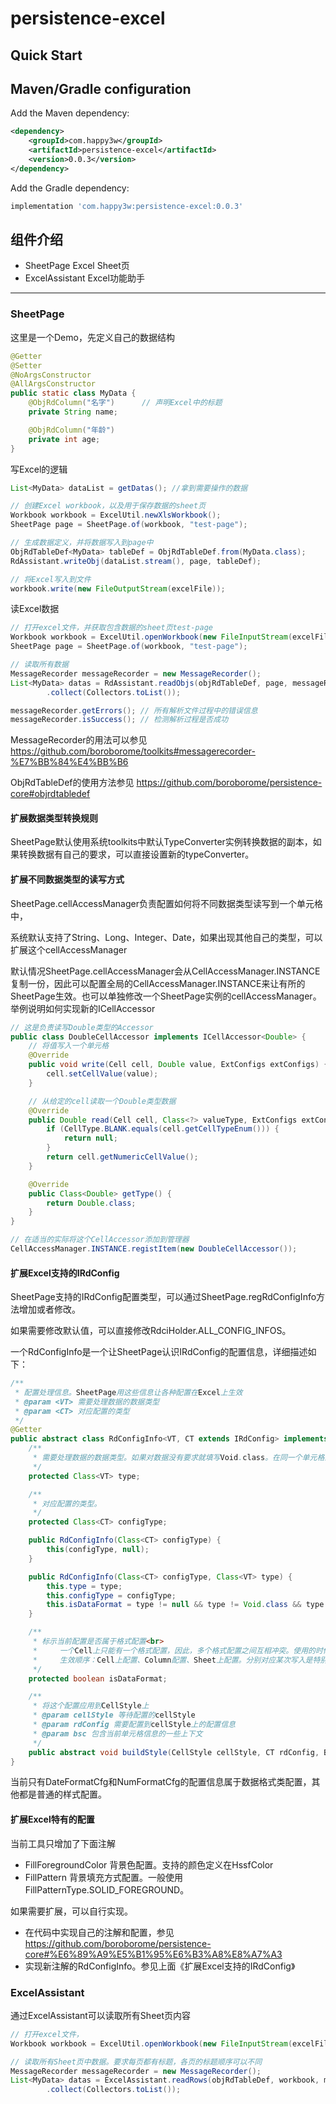# persistence-excel


Quick Start
-----------
## Maven/Gradle configuration

Add the Maven dependency:

```xml
<dependency>
    <groupId>com.happy3w</groupId>
    <artifactId>persistence-excel</artifactId>
    <version>0.0.3</version>
</dependency>
```

Add the Gradle dependency:

```groovy
implementation 'com.happy3w:persistence-excel:0.0.3'
```

## 组件介绍
- SheetPage Excel Sheet页
- ExcelAssistant Excel功能助手

---

### SheetPage
这里是一个Demo，先定义自己的数据结构
```java
@Getter
@Setter
@NoArgsConstructor
@AllArgsConstructor
public static class MyData {
    @ObjRdColumn("名字")      // 声明Excel中的标题
    private String name;

    @ObjRdColumn("年龄")
    private int age;
}
```

写Excel的逻辑
```java
List<MyData> dataList = getDatas(); //拿到需要操作的数据

// 创建Excel workbook，以及用于保存数据的sheet页
Workbook workbook = ExcelUtil.newXlsWorkbook();
SheetPage page = SheetPage.of(workbook, "test-page");

// 生成数据定义，并将数据写入到page中
ObjRdTableDef<MyData> tableDef = ObjRdTableDef.from(MyData.class);
RdAssistant.writeObj(dataList.stream(), page, tableDef);

// 将Excel写入到文件
workbook.write(new FileOutputStream(excelFile));
```

读Excel数据
```java
// 打开excel文件，并获取包含数据的sheet页test-page
Workbook workbook = ExcelUtil.openWorkbook(new FileInputStream(excelFile));
SheetPage page = SheetPage.of(workbook, "test-page");

// 读取所有数据
MessageRecorder messageRecorder = new MessageRecorder();
List<MyData> datas = RdAssistant.readObjs(objRdTableDef, page, messageRecorder)
        .collect(Collectors.toList());

messageRecorder.getErrors(); // 所有解析文件过程中的错误信息
messageRecorder.isSuccess(); // 检测解析过程是否成功
```
MessageRecorder的用法可以参见 https://github.com/boroborome/toolkits#messagerecorder-%E7%BB%84%E4%BB%B6

ObjRdTableDef的使用方法参见 https://github.com/boroborome/persistence-core#objrdtabledef

#### 扩展数据类型转换规则
SheetPage默认使用系统toolkits中默认TypeConverter实例转换数据的副本，如果转换数据有自己的要求，可以直接设置新的typeConverter。

#### 扩展不同数据类型的读写方式
SheetPage.cellAccessManager负责配置如何将不同数据类型读写到一个单元格中，

系统默认支持了String、Long、Integer、Date，如果出现其他自己的类型，可以扩展这个cellAccessManager

默认情况SheetPage.cellAccessManager会从CellAccessManager.INSTANCE复制一份，因此可以配置全局的CellAccessManager.INSTANCE来让有所的SheetPage生效。也可以单独修改一个SheetPage实例的cellAccessManager。举例说明如何实现新的ICellAccessor

```java
// 这是负责读写Double类型的Accessor
public class DoubleCellAccessor implements ICellAccessor<Double> {
    // 将值写入一个单元格
    @Override
    public void write(Cell cell, Double value, ExtConfigs extConfigs) {
        cell.setCellValue(value);
    }

    // 从给定的cell读取一个Double类型数据
    @Override
    public Double read(Cell cell, Class<?> valueType, ExtConfigs extConfigs) {
        if (CellType.BLANK.equals(cell.getCellTypeEnum())) {
            return null;
        }
        return cell.getNumericCellValue();
    }

    @Override
    public Class<Double> getType() {
        return Double.class;
    }
}

// 在适当的实际将这个CellAccessor添加到管理器
CellAccessManager.INSTANCE.registItem(new DoubleCellAccessor());

```

#### 扩展Excel支持的IRdConfig
SheetPage支持的IRdConfig配置类型，可以通过SheetPage.regRdConfigInfo方法增加或者修改。

如果需要修改默认值，可以直接修改RdciHolder.ALL_CONFIG_INFOS。

一个RdConfigInfo是一个让SheetPage认识IRdConfig的配置信息，详细描述如下：

```java
/**
 * 配置处理信息。SheetPage用这些信息让各种配置在Excel上生效
 * @param <VT> 需要处理数据的数据类型
 * @param <CT> 对应配置的类型
 */
@Getter
public abstract class RdConfigInfo<VT, CT extends IRdConfig> implements ITypeItem<VT> {
    /**
     * 需要处理数据的数据类型。如果对数据没有要求就填写Void.class。在同一个单元格上非Void.class的配置信息之间会只有一个生效。系统会根据优先级在其中选择一个。
     */
    protected Class<VT> type;

    /**
     * 对应配置的类型。
     */
    protected Class<CT> configType;

    public RdConfigInfo(Class<CT> configType) {
        this(configType, null);
    }

    public RdConfigInfo(Class<CT> configType, Class<VT> type) {
        this.type = type;
        this.configType = configType;
        this.isDataFormat = type != null && type != Void.class && type != Object.class;
    }

    /**
     * 标示当前配置是否属于格式配置<br>
     *     一个Cell上只能有一个格式配置，因此，多个格式配置之间互相冲突。使用的时候只有优先级最高的生效<br>
     *     生效顺序：Cell上配置、Column配置、Sheet上配置。分别对应某次写入是特别指定的配置，字段上的注解，类上的注解与Page上的配置。
     */
    protected boolean isDataFormat;

    /**
     * 将这个配置应用到CellStyle上
     * @param cellStyle 等待配置的cellStyle
     * @param rdConfig 需要配置到cellStyle上的配置信息
     * @param bsc 包含当前单元格信息的一些上下文
     */
    public abstract void buildStyle(CellStyle cellStyle, CT rdConfig, BuildStyleContext bsc);
}
```
当前只有DateFormatCfg和NumFormatCfg的配置信息属于数据格式类配置，其他都是普通的样式配置。

#### 扩展Excel特有的配置
当前工具只增加了下面注解
- FillForegroundColor
  背景色配置。支持的颜色定义在HssfColor
- FillPattern
  背景填充方式配置。一般使用FillPatternType.SOLID_FOREGROUND。

如果需要扩展，可以自行实现。
- 在代码中实现自己的注解和配置，参见 https://github.com/boroborome/persistence-core#%E6%89%A9%E5%B1%95%E6%B3%A8%E8%A7%A3
- 实现新注解的RdConfigInfo。参见上面《扩展Excel支持的IRdConfig》

### ExcelAssistant
通过ExcelAssistant可以读取所有Sheet页内容
```java
// 打开excel文件，
Workbook workbook = ExcelUtil.openWorkbook(new FileInputStream(excelFile));

// 读取所有Sheet页中数据。要求每页都有标题，各页的标题顺序可以不同
MessageRecorder messageRecorder = new MessageRecorder();
List<MyData> datas = ExcelAssistant.readRows(objRdTableDef, workbook, messageRecorder)
        .collect(Collectors.toList());

```
